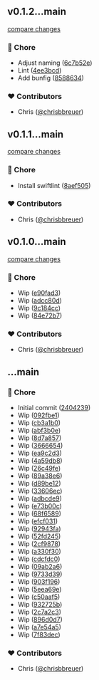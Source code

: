 
## v0.1.2...main

[compare changes](https://github.com/stacksjs/hush/compare/v0.1.2...main)

### 🏡 Chore

- Adjust naming ([6c7b52e](https://github.com/stacksjs/hush/commit/6c7b52e))
- Lint ([4ee3bcd](https://github.com/stacksjs/hush/commit/4ee3bcd))
- Add bunfig ([8588634](https://github.com/stacksjs/hush/commit/8588634))

### ❤️ Contributors

- Chris ([@chrisbbreuer](https://github.com/chrisbbreuer))

## v0.1.1...main

[compare changes](https://github.com/stacksjs/hush/compare/v0.1.1...main)

### 🏡 Chore

- Install swiftlint ([8aef505](https://github.com/stacksjs/hush/commit/8aef505))

### ❤️ Contributors

- Chris ([@chrisbbreuer](https://github.com/chrisbbreuer))

## v0.1.0...main

[compare changes](https://github.com/stacksjs/hush/compare/v0.1.0...main)

### 🏡 Chore

- Wip ([e90fad3](https://github.com/stacksjs/hush/commit/e90fad3))
- Wip ([adcc80d](https://github.com/stacksjs/hush/commit/adcc80d))
- Wip ([9c184cc](https://github.com/stacksjs/hush/commit/9c184cc))
- Wip ([84e72b7](https://github.com/stacksjs/hush/commit/84e72b7))

### ❤️ Contributors

- Chris ([@chrisbbreuer](https://github.com/chrisbbreuer))

## ...main


### 🏡 Chore

- Initial commit ([2404239](https://github.com/stacksjs/hush/commit/2404239))
- Wip ([092fbe1](https://github.com/stacksjs/hush/commit/092fbe1))
- Wip ([cb3a1b0](https://github.com/stacksjs/hush/commit/cb3a1b0))
- Wip ([abf3b0e](https://github.com/stacksjs/hush/commit/abf3b0e))
- Wip ([8d7a857](https://github.com/stacksjs/hush/commit/8d7a857))
- Wip ([3666654](https://github.com/stacksjs/hush/commit/3666654))
- Wip ([ea9c2d3](https://github.com/stacksjs/hush/commit/ea9c2d3))
- Wip ([4a59db8](https://github.com/stacksjs/hush/commit/4a59db8))
- Wip ([26c49fe](https://github.com/stacksjs/hush/commit/26c49fe))
- Wip ([89a38e6](https://github.com/stacksjs/hush/commit/89a38e6))
- Wip ([d89be12](https://github.com/stacksjs/hush/commit/d89be12))
- Wip ([33606ec](https://github.com/stacksjs/hush/commit/33606ec))
- Wip ([adbcde9](https://github.com/stacksjs/hush/commit/adbcde9))
- Wip ([e73b00c](https://github.com/stacksjs/hush/commit/e73b00c))
- Wip ([68f6589](https://github.com/stacksjs/hush/commit/68f6589))
- Wip ([efcf031](https://github.com/stacksjs/hush/commit/efcf031))
- Wip ([92943fa](https://github.com/stacksjs/hush/commit/92943fa))
- Wip ([52fd245](https://github.com/stacksjs/hush/commit/52fd245))
- Wip ([2cf9878](https://github.com/stacksjs/hush/commit/2cf9878))
- Wip ([a330f30](https://github.com/stacksjs/hush/commit/a330f30))
- Wip ([cdcfdc0](https://github.com/stacksjs/hush/commit/cdcfdc0))
- Wip ([09ab2a6](https://github.com/stacksjs/hush/commit/09ab2a6))
- Wip ([9733d39](https://github.com/stacksjs/hush/commit/9733d39))
- Wip ([903f196](https://github.com/stacksjs/hush/commit/903f196))
- Wip ([5eea69e](https://github.com/stacksjs/hush/commit/5eea69e))
- Wip ([c50aaf5](https://github.com/stacksjs/hush/commit/c50aaf5))
- Wip ([932725b](https://github.com/stacksjs/hush/commit/932725b))
- Wip ([2c7a2c3](https://github.com/stacksjs/hush/commit/2c7a2c3))
- Wip ([896d0d7](https://github.com/stacksjs/hush/commit/896d0d7))
- Wip ([a7e54a5](https://github.com/stacksjs/hush/commit/a7e54a5))
- Wip ([7f83dec](https://github.com/stacksjs/hush/commit/7f83dec))

### ❤️ Contributors

- Chris ([@chrisbbreuer](https://github.com/chrisbbreuer))

